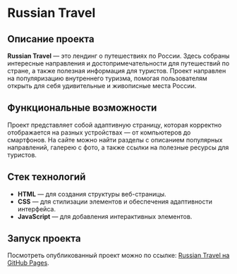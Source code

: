 # Russian Travel

## Описание проекта
**Russian Travel** — это лендинг о путешествиях по России. Здесь собраны интересные направления и достопримечательности для путешествий по стране, а также полезная информация для туристов. Проект направлен на популяризацию внутреннего туризма, помогая пользователям открыть для себя удивительные и живописные места России.

## Функциональные возможности
Проект представляет собой адаптивную страницу, которая корректно отображается на разных устройствах — от компьютеров до смартфонов. На сайте можно найти разделы с описанием популярных направлений, галерею с фото, а также ссылки на полезные ресурсы для туристов.

## Стек технологий
- **HTML** — для создания структуры веб-страницы.
- **CSS** — для стилизации элементов и обеспечения адаптивности интерфейса.
- **JavaScript** — для добавления интерактивных элементов.

## Запуск проекта
Посмотреть опубликованный проект можно по ссылке: [Russian Travel на GitHub Pages](https://dpanov2302.github.io/Sprint-3/).
